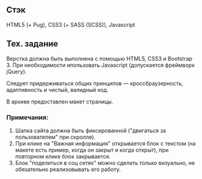 ## Cтэк
HTML5 (+ Pug), CSS3 (+ SASS (SCSS)), Javascript

## Тех. задание
Верстка должна быть выполнена с помощью HTML5, CSS3 и Bootstrap 3.
При необходимости ипользовать Javascript (допускается фреймворк jQuery).

Следует придерживаться общих принципов — кроссбраузерность, адаптивность и чистый, валидный код.

В архиве предоставлен макет страницы.

### Примечания:
1. Шапка сайта должна быть фиксированной ("двигаться за пользователем" при скролле).
2. При клике на "Важная информация" открывается блок с текстом (на макете есть пример, когда он закрыт и когда открыт), при повторном клике блок закрывается.
3. Блок "поделиться в соц сетях" можно сделать только визуально, не обязательно реализовывать его работу.

